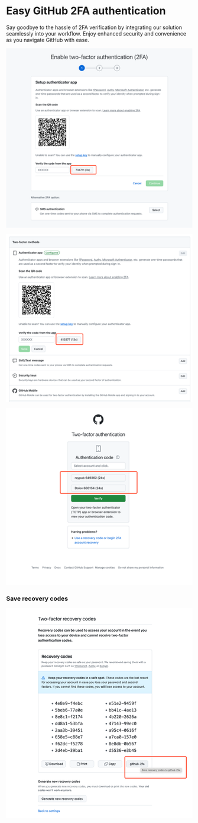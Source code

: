 # Easy GitHub 2FA authentication

Say goodbye to the hassle of 2FA verification by integrating our solution seamlessly into your workflow. Enjoy enhanced security and convenience as you navigate GitHub with ease.

![img](./screenshots/WX20240416-093157@2x.png)

![img](./screenshots/WX20240416-095619@2x.png)

![img](./screenshots/WX20240416-111958@2x.png)

### Save recovery codes
![img](./screenshots/WX20240416-100522@2x.png)